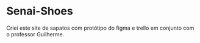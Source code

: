 # Senai-Shoes
Criei este site de sapatos com protótipo do figma e trello em conjunto com o professor Guilherme.
